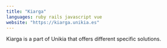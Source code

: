 ```yaml
---
title: "Kiarga"
languages: ruby rails javascript vue
website: "https://kiarga.unikia.es"
---
```


Kiarga is a part of Unikia that offers different specific solutions.
